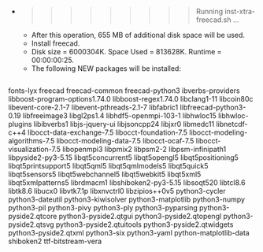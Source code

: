 * >>>>>>>>> Running inst-xtra-freecad.sh ...
  * After this operation, 655 MB of additional disk space will be used.
  * Install freecad.
  * Disk size = 6000304K. Space Used = 813628K. Runtime = 00:00:00:25.
  * The following NEW packages will be installed:
  ```bash
fonts-lyx freecad freecad-common freecad-python3 ibverbs-providers
libboost-program-options1.74.0 libboost-regex1.74.0 libclang1-11 libcoin80c libevent-core-2.1-7
libevent-pthreads-2.1-7 libfabric1 libfreecad-python3-0.19 libfreeimage3 libgl2ps1.4
libhdf5-openmpi-103-1 libhwloc15 libhwloc-plugins libibverbs1 libjs-jquery-ui
libjsoncpp24 libjxr0 libmedc11 libnetcdf-c++4 libocct-data-exchange-7.5
libocct-foundation-7.5 libocct-modeling-algorithms-7.5 libocct-modeling-data-7.5 libocct-ocaf-7.5 libocct-visualization-7.5
libopenmpi3 libpmix2 libpsm2-2 libpsm-infinipath1 libpyside2-py3-5.15
libqt5concurrent5 libqt5opengl5 libqt5positioning5 libqt5printsupport5 libqt5qml5
libqt5qmlmodels5 libqt5quick5 libqt5sensors5 libqt5webchannel5 libqt5webkit5
libqt5xml5 libqt5xmlpatterns5 librdmacm1 libshiboken2-py3-5.15 libsoqt520
libtcl8.6 libtk8.6 libucx0 libvtk7.1p libxnvctrl0
libzipios++0v5 python3-cycler python3-dateutil python3-kiwisolver python3-matplotlib
python3-numpy python3-pil python3-pivy python3-ply python3-pyparsing
python3-pyside2.qtcore python3-pyside2.qtgui python3-pyside2.qtopengl python3-pyside2.qtsvg python3-pyside2.qtuitools
python3-pyside2.qtwidgets python3-pyside2.qtxml python3-six python3-yaml python-matplotlib-data
shiboken2 ttf-bitstream-vera
  ```
